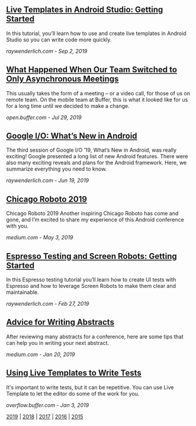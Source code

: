 
## [Live Templates in Android Studio: Getting Started](https://www.raywenderlich.com/4979242-live-templates-in-android-studio-getting-started)
In this tutorial, you’ll learn how to use and create live templates in Android Studio so you can write code more quickly.

_raywenderlich.com - Sep 2, 2019_

## [What Happened When Our Team Switched to Only Asynchronous Meetings](https://open.buffer.com/asynchronous-meetings/)
This usually takes the form of a meeting – or a video call, for those of us on remote team. On the mobile team at Buffer, this is what it looked like for us for a long time until we decided to make a change.

_open.buffer.com - Jul 29, 2019_

## [Google I/O: What’s New in Android](https://www.raywenderlich.com/3329877-google-i-o-what-s-new-in-android)
The third session of Google I/O ’19, What’s New in Android, was really exciting! Google presented a long list of new Android features. There were also many exciting reveals and plans for the Android framework. Here, we summarize everything you need to know.

_raywenderlich.com - Jun 19, 2019_

## [Chicago Roboto 2019](https://medium.com/victoriagonda/chicago-roboto-2019-dac53b214867)
Chicago Roboto 2019 Another inspiring Chicago Roboto has come and gone, and I’m excited to share my experience of this Android conference with you.

_medium.com - May 3, 2019_

## [Espresso Testing and Screen Robots: Getting Started](https://www.raywenderlich.com/949489-espresso-testing-and-screen-robots-getting-started)
In this Espresso testing tutorial you’ll learn how to create UI tests with Espresso and how to leverage Screen Robots to make them clear and maintainable.

_raywenderlich.com - Feb 27, 2019_

## [Advice for Writing Abstracts](https://medium.com/victoriagonda/advice-for-writing-abstracts-8ef259498676)
After reviewing many abstracts for a conference, here are some tips that can help you in writing your next abstract.

_medium.com - Jan 20, 2019_

## [Using Live Templates to Write Tests](https://overflow.buffer.com/2019/01/03/using-live-templates-to-write-tests/)
It's important to write tests, but it can be repetitive. You can use Live Template to let the editor do some of the work for you.

_overflow.buffer.com - Jan 3, 2019_

[2019](blogs.md) | [2018](blogs/2018.md) | [2017](blogs/2017.md) | [2016](blogs/2016.md) | [2015](blogs/2015.md)

